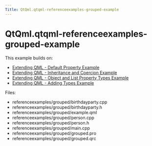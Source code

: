 ```yaml
---
Title: QtQml.qtqml-referenceexamples-grouped-example
---
```


# QtQml.qtqml-referenceexamples-grouped-example

<span class="subtitle"></span>
<!-- $$$referenceexamples/grouped-description -->
<p>This example builds on:</p>
<ul>
<li><a href="QtQml.referenceexamples-default/">Extending QML - Default Property Example</a></li>
<li><a href="QtQml.referenceexamples-coercion/">Extending QML - Inheritance and Coercion Example</a></li>
<li><a href="QtQml.referenceexamples-properties/">Extending QML - Object and List Property Types Example</a></li>
<li><a href="QtQml.referenceexamples-adding/">Extending QML - Adding Types Example</a></li>
</ul>
<p>Files:</p>
<ul>
<li>referenceexamples/grouped/birthdayparty.cpp</li>
<li>referenceexamples/grouped/birthdayparty.h</li>
<li>referenceexamples/grouped/example.qml</li>
<li>referenceexamples/grouped/person.cpp</li>
<li>referenceexamples/grouped/person.h</li>
<li>referenceexamples/grouped/main.cpp</li>
<li>referenceexamples/grouped/grouped.pro</li>
<li>referenceexamples/grouped/grouped.qrc</li>
</ul>
<!-- @@@referenceexamples/grouped -->
